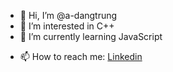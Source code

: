 - 👋 Hi, I’m @a-dangtrung
- 👀 I’m interested in C++
- 🌱 I’m currently learning JavaScript
<!---- 💞️ I’m looking to collaborate on ...--->
- 📫 How to reach me: [Linkedin](https://www.linkedin.com/in/an-%C4%91%E1%BA%B7ng-trung-3161b8207/)

<!---
a-dangtrung/a-dangtrung is a ✨ special ✨ repository because its `README.md` (this file) appears on your GitHub profile.
You can click the Preview link to take a look at your changes.
--->
